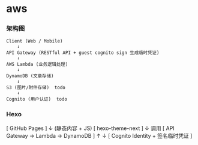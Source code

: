 # aws


### 架构图

    Client (Web / Mobile)
        ↓
    API Gateway (RESTful API + guest cognito sign 生成临时凭证) 
        ↓
    AWS Lambda (业务逻辑处理)
        ↓
    DynamoDB (文章存储)
        ↓
    S3 (图片/附件存储)  todo
        ↓
    Cognito (用户认证)  todo


### Hexo

[ GitHub Pages ]
       ↓ (静态内容 + JS)
 [ hexo-theme-next ]
       ↓ 调用
 [ API Gateway → Lambda → DynamoDB ]
       ↑            ↓
 [ Cognito Identity + 签名临时凭证 ]
